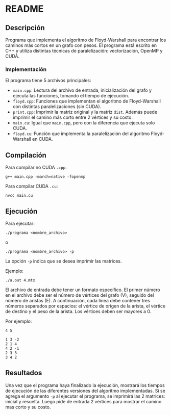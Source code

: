 # README

## Descripción

Programa que implementa el algoritmo de Floyd-Warshall para encontrar los caminos más cortos en un grafo con pesos. El programa está escrito en C++ y utiliza distintas técnicas de paralelización: vectorización, OpenMP y CUDA.

### Implementación

El programa tiene 5 archivos principales:

- `main.cpp`: Lectura del archivo de entrada, inicialización del grafo y ejecuta las funciones, tomando el tiempo de ejecución.
- `floyd.cpp`: Funciones que implementan el algoritmo de Floyd-Warshall con distintas paralelizaciones (sin CUDA).
- `print.cpp`: Imprimir la matriz original y la matriz `dist`. Además puede imprimir el camino más corto entre 2 vértices y su costo.
- `main.cu`: Igual que `main.cpp`, pero con la diferencia que ejecuta solo CUDA.
- `floyd.cu`: Función que implementa la paralelización del algoritmo Floyd-Warshall en CUDA.

## Compilación

Para compilar no CUDA `.cpp`:

```
g++ main.cpp -march=native -fopenmp
```

Para compilar CUDA `.cu`:

```
nvcc main.cu
```

## Ejecución

Para ejecutar:

```
./programa <nombre_archivo>
```

o

```
./programa <nombre_archivo> -p
```

La opción `-p` indica que se desea imprimir las matrices.

Ejemplo:

```
./a.out 4.mtx
```

El archivo de entrada debe tener un formato específico. El primer número en el archivo debe ser el número de vértices del grafo (V), seguido del número de aristas (E). A continuación, cada línea debe contener tres números separados por espacios: el vértice de origen de la arista, el vértice de destino y el peso de la arista. Los vértices deben ser mayores a 0.

Por ejemplo:

```
4 5

1 3 -2
2 1 4
4 2 -1
2 3 3
3 4 2
```

## Resultados

Una vez que el programa haya finalizado la ejecución, mostrará los tiempos de ejecución de las diferentes versiones del algoritmo implementadas. Si se agrega el argumento `-p` al ejecutar el programa, se imprimirá las 2 matrices: inicial y resuelta. Luego pide de entrada 2 vértices para mostrar el camino mas corto y su costo.
